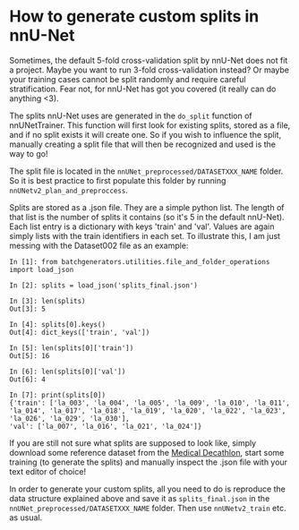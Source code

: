 # How to generate custom splits in nnU-Net

Sometimes, the default 5-fold cross-validation split by nnU-Net does not fit a project. Maybe you want to run 3-fold 
cross-validation instead? Or maybe your training cases cannot be split randomly and require careful stratification. 
Fear not, for nnU-Net has got you covered (it really can do anything <3).

The splits nnU-Net uses are generated in the `do_split` function of nnUNetTrainer. This function will first look for 
existing splits, stored as a file, and if no split exists it will create one. So if you wish to influence the split, 
manually creating a split file that will then be recognized and used is the way to go!

The split file is located in the `nnUNet_preprocessed/DATASETXXX_NAME` folder. So it is best practice to first 
populate this folder by running `nnUNetv2_plan_and_preproccess`.

Splits are stored as a .json file. They are a simple python list. The length of that list is the number of splits it 
contains (so it's 5 in the default nnU-Net). Each list entry is a dictionary with keys 'train' and 'val'. Values are 
again simply lists with the train identifiers in each set. To illustrate this, I am just messing with the Dataset002 
file as an example:

```commandline
In [1]: from batchgenerators.utilities.file_and_folder_operations import load_json

In [2]: splits = load_json('splits_final.json')

In [3]: len(splits)
Out[3]: 5

In [4]: splits[0].keys()
Out[4]: dict_keys(['train', 'val'])

In [5]: len(splits[0]['train'])
Out[5]: 16

In [6]: len(splits[0]['val'])
Out[6]: 4

In [7]: print(splits[0])
{'train': ['la_003', 'la_004', 'la_005', 'la_009', 'la_010', 'la_011', 'la_014', 'la_017', 'la_018', 'la_019', 'la_020', 'la_022', 'la_023', 'la_026', 'la_029', 'la_030'],
'val': ['la_007', 'la_016', 'la_021', 'la_024']}
```

If you are still not sure what splits are supposed to look like, simply download some reference dataset from the
[Medical Decathlon](http://medicaldecathlon.com/), start some training (to generate the splits) and manually inspect 
the .json file with your text editor of choice!

In order to generate your custom splits, all you need to do is reproduce the data structure explained above and save it as 
`splits_final.json` in the `nnUNet_preprocessed/DATASETXXX_NAME` folder. Then use `nnUNetv2_train` etc. as usual.